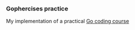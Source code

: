 ### Gophercises practice

My implementation of a practical [Go coding course](https://gophercises.com/)

